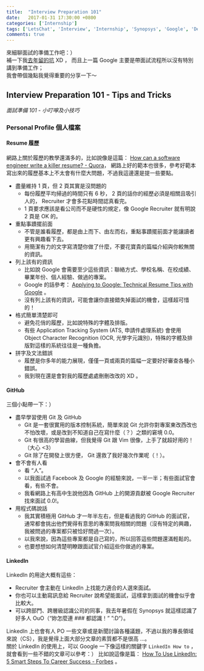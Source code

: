 ```yaml
---
title:  "Interview Preparation 101"
date:   2017-01-31 17:30:00 +0800
categories: ['Internship']
tags: ['LetsChat', 'Interview', 'Internship', 'Synopsys', 'Google', 'DevelopingArticle']
comments: true
---
```


來細聊面試的準備工作吧：）  
補一下我[去年留的坑](https://www.facebook.com/lnishantw/posts/1150488388401831) XD ，
而且上一篇 Google 主要是帶面試流程所以沒有特別講到準備工作；  
我會帶個幾點我覺得重要的分享一下～

<!--more-->

## Interview Preparation 101 - Tips and Tricks
*面試準備 101 - 小叮嚀及小技巧*


### Personal Profile 個人檔案

#### Resume 履歷

網路上關於履歷的教學還滿多的，比如說像是這篇：
[How can a software engineer write a killer resume? - Quora](https://www.quora.com/How-can-a-software-engineer-write-a-killer-resume)，
網路上好的範本也很多，參考好範本寫出來的履歷基本上不太會有什麼大問題，不過我這邊還是提一些要點。

- 盡量維持 1 頁，但 2 頁其實是沒問題的
  - 每份履歷平均掃過的時間只有 6 秒， 2 頁的話你的經歷必須是相關且吸引人的， Recruiter 才會多花點時間認真看完。
  - 1 頁要求應該是看公司而不是硬性的規定，像 Google Recruiter 就有明說 2 頁是 OK 的。
- 重點事蹟擺前面
  - 不管是誰看履歷，都是由上而下、由左而右，重點事蹟擺前面才能讓讀者更有興趣看下去。
  - 用簡潔有力的文字寫清楚你做了什麼，不要花寶貴的篇幅介紹與你較無關的資訊。
- 列上該有的資訊
  - 比如說 Google 會需要至少這些資訊：聯絡方式、學校名稱、在校成績、畢業年份、個人經驗、做過的專案。
  - Google 的話參考： [Applying to Google: Technical Resume Tips with Google](https://www.youtube.com/watch?v=ZjeXxLnnH5I&t=742s) 。 
  - 沒有列上該有的資訊，可能會讓你直接錯失掉面試的機會，這樣超可惜的！
- 格式簡單清楚即可
  - 避免花俏的履歷，比如說特殊的字體及排版。
  - 有些 Application Tracking System (ATS, 申請件處理系統) 會使用 Object Character Recognition (OCR, 光學字元識別)，特殊的字體及排版對這樣的系統往往是一種負擔。
- 拼字及文法錯誤
  - 履歷是你多年的能力展現，僅僅一頁或兩頁的篇幅一定要好好審查各種小錯誤。
  - 我到現在還是會對我的履歷處處刪刪改改的 XD 。

#### GitHub

三個小點帶一下：）

- 盡早學習使用 Git 及 GitHub
  - Git 是一套很實用的版本控制系統，簡單來說 Git 允許你對專案東改西改也不怕改壞，或是改到不知道自己在寫什麼（？）之類的窘境 0.0。
  - Git 有很高的學習曲線，但我覺得 Git 跟 Vim 很像，上手了就超好用的！（大心 <3）
  - Git 除了在開發上很方便， Git 還救了我好幾次作業呢（！）。
- 會不會有人看
  - 看 “人”。
  - 以我面試過 Facebook 及 Google 的經驗來說，一半一半；有些面試官會看，有些不會。
  - 我看網路上有高中生說他因為 GitHub 上的開源貢獻被 Google Recruiter 找來面試 0.0!。
- 用程式碼說話
  - 我其實積極用 GitHub 才一年半左右，但是看過我的 GitHub 的面試官，通常都會挑出他們覺得有意思的專案問我相關的問題（沒有特定的興趣，我被問過的專案都只被恰好問過一次）。
  - 以我來說，因為這些專案都是自己寫的，所以回答這些問題還滿輕鬆的。
  - 也要想想如何清楚明瞭跟面試官介紹這些你做過的專案。

#### LinkedIn

LinkedIn 的用途大概有這些：

- Recruiter 會主動在 LinkedIn 上找能力適合的人選來面試。
- 你也可以主動寫訊息給 Recruiter 說希望能面試，這樣拿到面試的機會似乎會比較大。
- 可以跨部門、跨層級認識公司的同事，我去年暑假在 Synopsys 就這樣認識了好多人 OuO（“妳怎麼連 ### 都認識！” ”:D“）。

LinkedIn 上也會有人 PO 一些文章或是新聞討論各種議題，不過以我的專長領域來說（CS），我是覺得上面大部分文章的素質都不是很高 ...。  
關於 LinkedIn 的使用上，可以 Google 一下像這樣的關鍵字 `LinkedIn How to` ，就會看到一些不錯的文章可以參考：） 比如說這像是篇： [How To Use LinkedIn: 5 Smart Steps To Career Success - Forbes](http://www.forbes.com/sites/laurashin/2014/06/26/how-to-use-linkedin-5-smart-steps-to-career-success/#39ae800d6292) 。
